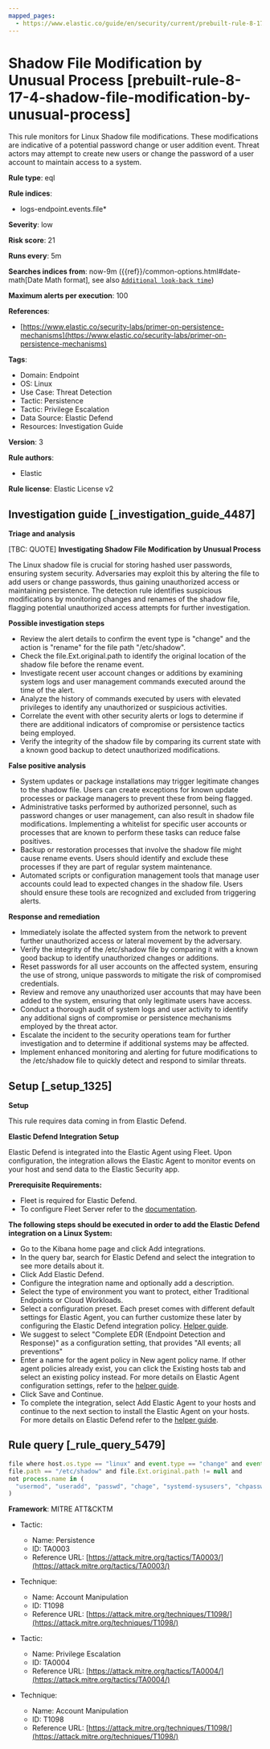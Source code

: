 ```yaml
---
mapped_pages:
  - https://www.elastic.co/guide/en/security/current/prebuilt-rule-8-17-4-shadow-file-modification-by-unusual-process.html
---
```


# Shadow File Modification by Unusual Process [prebuilt-rule-8-17-4-shadow-file-modification-by-unusual-process]

This rule monitors for Linux Shadow file modifications. These modifications are indicative of a potential password change or user addition event. Threat actors may attempt to create new users or change the password of a user account to maintain access to a system.

**Rule type**: eql

**Rule indices**:

* logs-endpoint.events.file*

**Severity**: low

**Risk score**: 21

**Runs every**: 5m

**Searches indices from**: now-9m ({{ref}}/common-options.html#date-math[Date Math format], see also [`Additional look-back time`](docs-content://solutions/security/detect-and-alert/create-detection-rule.md#rule-schedule))

**Maximum alerts per execution**: 100

**References**:

* [https://www.elastic.co/security-labs/primer-on-persistence-mechanisms](https://www.elastic.co/security-labs/primer-on-persistence-mechanisms)

**Tags**:

* Domain: Endpoint
* OS: Linux
* Use Case: Threat Detection
* Tactic: Persistence
* Tactic: Privilege Escalation
* Data Source: Elastic Defend
* Resources: Investigation Guide

**Version**: 3

**Rule authors**:

* Elastic

**Rule license**: Elastic License v2

## Investigation guide [_investigation_guide_4487]

**Triage and analysis**

[TBC: QUOTE]
**Investigating Shadow File Modification by Unusual Process**

The Linux shadow file is crucial for storing hashed user passwords, ensuring system security. Adversaries may exploit this by altering the file to add users or change passwords, thus gaining unauthorized access or maintaining persistence. The detection rule identifies suspicious modifications by monitoring changes and renames of the shadow file, flagging potential unauthorized access attempts for further investigation.

**Possible investigation steps**

* Review the alert details to confirm the event type is "change" and the action is "rename" for the file path "/etc/shadow".
* Check the file.Ext.original.path to identify the original location of the shadow file before the rename event.
* Investigate recent user account changes or additions by examining system logs and user management commands executed around the time of the alert.
* Analyze the history of commands executed by users with elevated privileges to identify any unauthorized or suspicious activities.
* Correlate the event with other security alerts or logs to determine if there are additional indicators of compromise or persistence tactics being employed.
* Verify the integrity of the shadow file by comparing its current state with a known good backup to detect unauthorized modifications.

**False positive analysis**

* System updates or package installations may trigger legitimate changes to the shadow file. Users can create exceptions for known update processes or package managers to prevent these from being flagged.
* Administrative tasks performed by authorized personnel, such as password changes or user management, can also result in shadow file modifications. Implementing a whitelist for specific user accounts or processes that are known to perform these tasks can reduce false positives.
* Backup or restoration processes that involve the shadow file might cause rename events. Users should identify and exclude these processes if they are part of regular system maintenance.
* Automated scripts or configuration management tools that manage user accounts could lead to expected changes in the shadow file. Users should ensure these tools are recognized and excluded from triggering alerts.

**Response and remediation**

* Immediately isolate the affected system from the network to prevent further unauthorized access or lateral movement by the adversary.
* Verify the integrity of the /etc/shadow file by comparing it with a known good backup to identify unauthorized changes or additions.
* Reset passwords for all user accounts on the affected system, ensuring the use of strong, unique passwords to mitigate the risk of compromised credentials.
* Review and remove any unauthorized user accounts that may have been added to the system, ensuring that only legitimate users have access.
* Conduct a thorough audit of system logs and user activity to identify any additional signs of compromise or persistence mechanisms employed by the threat actor.
* Escalate the incident to the security operations team for further investigation and to determine if additional systems may be affected.
* Implement enhanced monitoring and alerting for future modifications to the /etc/shadow file to quickly detect and respond to similar threats.


## Setup [_setup_1325]

**Setup**

This rule requires data coming in from Elastic Defend.

**Elastic Defend Integration Setup**

Elastic Defend is integrated into the Elastic Agent using Fleet. Upon configuration, the integration allows the Elastic Agent to monitor events on your host and send data to the Elastic Security app.

**Prerequisite Requirements:**

* Fleet is required for Elastic Defend.
* To configure Fleet Server refer to the [documentation](docs-content://reference/ingestion-tools/fleet/fleet-server.md).

**The following steps should be executed in order to add the Elastic Defend integration on a Linux System:**

* Go to the Kibana home page and click Add integrations.
* In the query bar, search for Elastic Defend and select the integration to see more details about it.
* Click Add Elastic Defend.
* Configure the integration name and optionally add a description.
* Select the type of environment you want to protect, either Traditional Endpoints or Cloud Workloads.
* Select a configuration preset. Each preset comes with different default settings for Elastic Agent, you can further customize these later by configuring the Elastic Defend integration policy. [Helper guide](docs-content://solutions/security/configure-elastic-defend/configure-an-integration-policy-for-elastic-defend.md).
* We suggest to select "Complete EDR (Endpoint Detection and Response)" as a configuration setting, that provides "All events; all preventions"
* Enter a name for the agent policy in New agent policy name. If other agent policies already exist, you can click the Existing hosts tab and select an existing policy instead. For more details on Elastic Agent configuration settings, refer to the [helper guide](docs-content://reference/ingestion-tools/fleet/agent-policy.md).
* Click Save and Continue.
* To complete the integration, select Add Elastic Agent to your hosts and continue to the next section to install the Elastic Agent on your hosts. For more details on Elastic Defend refer to the [helper guide](docs-content://solutions/security/configure-elastic-defend/install-elastic-defend.md).


## Rule query [_rule_query_5479]

```js
file where host.os.type == "linux" and event.type == "change" and event.action == "rename" and
file.path == "/etc/shadow" and file.Ext.original.path != null and
not process.name in (
  "usermod", "useradd", "passwd", "chage", "systemd-sysusers", "chpasswd", "userdel", "adduser", "update-passwd", "perl"
)
```

**Framework**: MITRE ATT&CKTM

* Tactic:

    * Name: Persistence
    * ID: TA0003
    * Reference URL: [https://attack.mitre.org/tactics/TA0003/](https://attack.mitre.org/tactics/TA0003/)

* Technique:

    * Name: Account Manipulation
    * ID: T1098
    * Reference URL: [https://attack.mitre.org/techniques/T1098/](https://attack.mitre.org/techniques/T1098/)

* Tactic:

    * Name: Privilege Escalation
    * ID: TA0004
    * Reference URL: [https://attack.mitre.org/tactics/TA0004/](https://attack.mitre.org/tactics/TA0004/)

* Technique:

    * Name: Account Manipulation
    * ID: T1098
    * Reference URL: [https://attack.mitre.org/techniques/T1098/](https://attack.mitre.org/techniques/T1098/)




